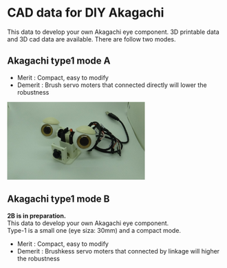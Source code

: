 # CAD data for DIY Akagachi
This data to develop your own Akagachi eye component.
3D printable data and 3D cad data are available.
There are follow two modes.

## Akagachi type1 mode A
- Merit : Compact, easy to modify
- Demerit : Brush servo moters that connected directly will lower the robustness

<img src=https://github.com/hayashik/akagachi_eye_robot_hardware/blob/master/Akagachi-1A/images/DSC00029.JPG alt="Overview1-A" width="320px">


## Akagachi type1 mode B
**2B is in preparation.**  
This data to develop your own Akagachi eye component.  
Type-1 is a small one (eye siza: 30mm) and a compact mode.
- Merit : Compact, easy to modify
- Demerit : Brushkess servo moters that connected by linkage will higher the robustness
